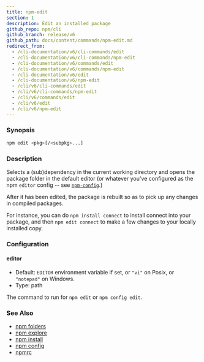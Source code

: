 ```yaml
---
title: npm-edit
section: 1
description: Edit an installed package
github_repo: npm/cli
github_branch: release/v6
github_path: docs/content/commands/npm-edit.md
redirect_from:
  - /cli-documentation/v6/cli-commands/edit
  - /cli-documentation/v6/cli-commands/npm-edit
  - /cli-documentation/v6/commands/edit
  - /cli-documentation/v6/commands/npm-edit
  - /cli-documentation/v6/edit
  - /cli-documentation/v6/npm-edit
  - /cli/v6/cli-commands/edit
  - /cli/v6/cli-commands/npm-edit
  - /cli/v6/commands/edit
  - /cli/v6/edit
  - /cli/v6/npm-edit
---
```


### Synopsis

```bash
npm edit <pkg>[/<subpkg>...]
```

### Description

Selects a (sub)dependency in the current
working directory and opens the package folder in the default editor
(or whatever you've configured as the npm `editor` config -- see
[`npm-config`](npm-config).)

After it has been edited, the package is rebuilt so as to pick up any
changes in compiled packages.

For instance, you can do `npm install connect` to install connect
into your package, and then `npm edit connect` to make a few
changes to your locally installed copy.

### Configuration

#### editor

* Default: `EDITOR` environment variable if set, or `"vi"` on Posix,
  or `"notepad"` on Windows.
* Type: path

The command to run for `npm edit` or `npm config edit`.

### See Also

* [npm folders](/cli/v6/configuring-npm/folders)
* [npm explore](/cli/v6/commands/npm-explore)
* [npm install](/cli/v6/commands/npm-install)
* [npm config](/cli/v6/commands/npm-config)
* [npmrc](/cli/v6/configuring-npm/npmrc)
